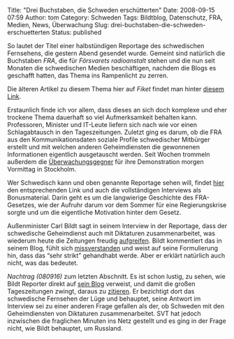 Title: "Drei Buchstaben, die Schweden erschütterten"
Date: 2008-09-15 07:59
Author: tom
Category: Schweden
Tags: Bildtblog, Datenschutz, FRA, Medien, News, Überwachung
Slug: drei-buchstaben-die-schweden-erschuetterten
Status: published

So lautet der Titel einer halbstündigen Reportage des schwedischen
Fernsehens, die gestern Abend gesendet wurde. Gemeint sind natürlich die
Buchstaben *FRA*, die für *Försvarets radioanstalt* stehen und die nun
seit Monaten die schwedischen Medien beschäftigen, nachdem die Blogs es
geschafft hatten, das Thema ins Rampenlicht zu zerren.

Die älteren Artikel zu diesem Thema hier auf *Fiket* findet man hinter
[diesem Link](http://www.fiket.de/tag/fra/).

Erstaunlich finde ich vor allem, dass dieses an sich doch komplexe und
eher trockene Thema dauerhaft so viel Aufmerksamkeit behalten kann.
Professoren, Minister und IT-Leute liefern sich nach wie vor einen
Schlagabtausch in den Tageszeitungen. Zuletzt ging es darum, ob die FRA
aus den Kommunikationsdaten soziale Profile schwedischer Mitbürger
erstellt und mit welchen anderen Geheimdiensten die gewonnenen
Informationen eigentlich ausgetauscht werden. Seit Wochen trommeln
außerdem die [Überwachungsgegner](http://stoppafralagen.nu) für ihre
Demonstration morgen Vormittag in Stockholm.

Wer Schwedisch kann und oben genannte Reportage sehen will, findet
[hier](http://svt.se/svt/jsp/Crosslink.jsp?d=22620&a=1242575&lid=puff_1246413&lpos=extra_1)
den entsprechenden Link und auch die vollständigen Interviews als
Bonusmaterial. Darin geht es um die langwierige Geschichte des
FRA-Gesetzes, wie der Aufruhr darum vor dem Sommer für eine
Regierungskrise sorgte und um die eigentliche Motivation hinter dem
Gesetz.

Außenminister Carl Bildt sagt in seinem Interview in der Reportage, dass
der schwedische Geheimdienst auch mit Diktaturen zusammenarbeitet, was
wiederum heute die Zeitungen freudig
[aufgreifen](http://www.dn.se/DNet/jsp/polopoly.jsp?d=1042&a=828220).
Bildt kommentiert das in seinem Blog, fühlt sich
[missverstanden](http://carlbildt.wordpress.com/2008/09/14/lognaktig-tv-journalistik/)
und weist auf seine Formulierung hin, dass das “sehr strikt” gehandhabt
werde. Aber er erklärt natürlich auch nicht, was das bedeutet.

*Nachtrag (080916)* zum letzten Abschnitt. Es ist schon lustig, zu
sehen, wie Bildt Reporter direkt auf [sein
Blog](http://carlbildt.wordpress.com/) verweist, und damit die großen
Tageszeitungen zwingt, daraus zu
[zitieren](http://www.dn.se/DNet/jsp/polopoly.jsp?d=1042&a=828584). Er
bezichtigt dort das schwedische Fernsehen der Lüge und behauptet, seine
Antwort im Interview sei zu einer anderen Frage gefallen als der, ob
Schweden mit den Geheimdiensten von Diktaturen zusammenarbeitet. SVT hat
jedoch inzwischen die fraglichen Minuten ins Netz gestellt und es ging
in der Frage nicht, wie Bildt behauptet, um Russland.

